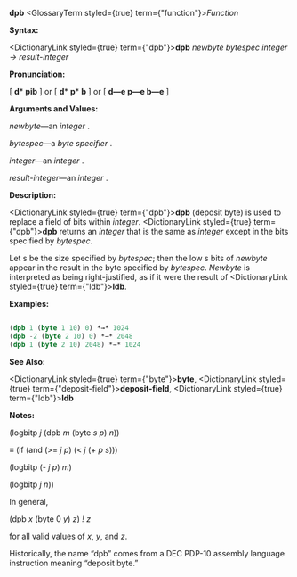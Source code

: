 **dpb** <GlossaryTerm styled={true} term={"function"}><i>Function</i></GlossaryTerm> 



**Syntax:** 



<DictionaryLink styled={true} term={"dpb"}><b>dpb</b></DictionaryLink> *newbyte bytespec integer → result-integer* 



**Pronunciation:** 



[ **d***  **pib** ] or [ **d***  **p*** **b** ] or [ **d—e p—e b—e** ] 



**Arguments and Values:** 



*newbyte*—an *integer* . 



*bytespec*—a *byte specifier* . 



*integer*—an *integer* . 



*result-integer*—an *integer* . 



**Description:** 



<DictionaryLink styled={true} term={"dpb"}><b>dpb</b></DictionaryLink> (deposit byte) is used to replace a field of bits within *integer*. <DictionaryLink styled={true} term={"dpb"}><b>dpb</b></DictionaryLink> returns an *integer* that is the same as *integer* except in the bits specified by *bytespec*. 



Let s be the size specified by *bytespec*; then the low s bits of *newbyte* appear in the result in the byte specified by *bytespec*. *Newbyte* is interpreted as being right-justified, as if it were the result of <DictionaryLink styled={true} term={"ldb"}><b>ldb</b></DictionaryLink>. 



**Examples:**
```lisp

(dpb 1 (byte 1 10) 0) *→* 1024 
(dpb -2 (byte 2 10) 0) *→* 2048 
(dpb 1 (byte 2 10) 2048) *→* 1024 

```
**See Also:** 



<DictionaryLink styled={true} term={"byte"}><b>byte</b></DictionaryLink>, <DictionaryLink styled={true} term={"deposit-field"}><b>deposit-field</b></DictionaryLink>, <DictionaryLink styled={true} term={"ldb"}><b>ldb</b></DictionaryLink> 



**Notes:** 



(logbitp *j* (dpb *m* (byte *s p*) *n*)) 



*≡* (if (and (&gt;= *j p*) (&lt; *j* (+ *p s*))) 



(logbitp (- *j p*) *m*) 



(logbitp *j n*)) 



In general, 





 



 



(dpb *x* (byte 0 *y*) *z*) *! z* 



for all valid values of *x*, *y*, and *z*. 



Historically, the name “dpb” comes from a DEC PDP-10 assembly language instruction meaning “deposit byte.” 



